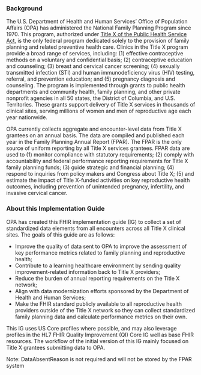 ### Background

The U.S. Department of Health and Human Services’ Office of Population Affairs (OPA) has administered the National Family Planning Program since 1970. This program, authorized under [Title X of the Public Health Service Act](https://opa.hhs.gov/sites/default/files/2020-07/title-x-statute-attachment-a_0.pdf), is the only federal program dedicated solely to the provision of family planning and related preventive health care. Clinics in the Title X program provide a broad range of services, including: (1) effective contraceptive methods on a voluntary and confidential basis; (2) contraceptive education and counseling; (3) breast and cervical cancer screening; (4) sexually transmitted infection (STI) and human immunodeficiency virus (HIV) testing, referral, and prevention education; and (5) pregnancy diagnosis and counseling. The program is implemented through grants to public health departments and community health, family planning, and other private nonprofit agencies in all 50 states, the District of Columbia, and U.S. Territories. These grants support delivery of Title X services in thousands of clinical sites, serving millions of women and men of reproductive age each year nationwide.

OPA currently collects aggregate and encounter-level data from Title X grantees on an annual basis. The data are compiled and published each year in the Family Planning Annual Report (FPAR). The FPAR is the only source of uniform reporting by all Title X services grantees. FPAR data are used to (1) monitor compliance with statutory requirements; (2) comply with accountability and federal performance reporting requirements for Title X family planning funds; (3) guide strategic and financial planning; (4) respond to inquiries from policy makers and Congress about Title X; (5) and estimate the impact of Title X-funded activities on key reproductive health outcomes, including prevention of unintended pregnancy, infertility, and invasive cervical cancer. 


### About this Implementation Guide
OPA has created this FHIR implementation guide (IG) to collect a set of standardized data elements from all encounters across all Title X clinical sites. The goals of this guide are as follows:
* 	Improve the quality of data sent to OPA to improve the assessment of key performance metrics related to family planning and reproductive health;
* 	Contribute to a learning healthcare environment by sending quality improvement-related information back to Title X providers;
* 	Reduce the burden of annual reporting requirements on the Title X network; 
* 	Align with data modernization efforts sponsored by the Department of Health and Human Services;
* 	Make the FHIR standard publicly available to all reproductive health providers outside of the Title X network so they can collect standardized family planning data and calculate performance metrics on their own.

This IG uses US Core profiles where possible, and may also leverage profiles in the HL7 FHIR Quality Improvement (QI) Core IG well as base FHIR resources. The workflow of the initial version of this IG mainly focused on Title X grantees submitting data to OPA.

Note: DataAbsentReason is not required and will not be stored by the FPAR system